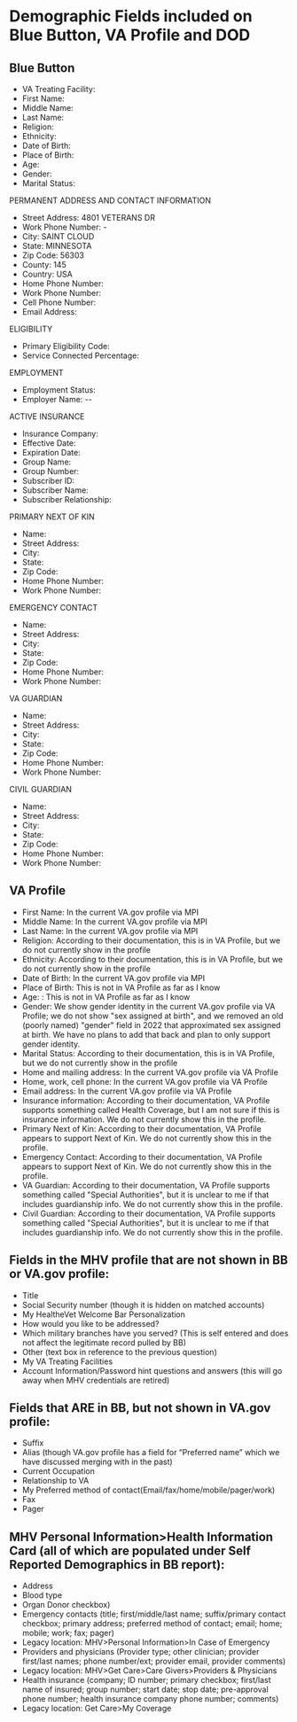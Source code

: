 # Demographic Fields included on Blue Button, VA Profile and DOD

## Blue Button 


- VA Treating Facility:
- First Name:  
- Middle Name:
- Last Name:
- Religion:  
- Ethnicity:          
- Date of Birth:       
- Place of Birth:      
- Age:                 
- Gender:              
- Marital Status:      


PERMANENT ADDRESS AND CONTACT INFORMATION
- Street Address:     4801 VETERANS DR
- Work Phone Number:  -
- City:               SAINT CLOUD
- State:              MINNESOTA
- Zip Code:           56303
- County:             145
- Country:            USA
- Home Phone Number: 
- Work Phone Number: 
- Cell Phone Number:  
- Email Address:      


ELIGIBILITY
 - Primary Eligibility Code:     
 - Service Connected Percentage: 

EMPLOYMENT
- Employment Status:
 - Employer Name:     --

ACTIVE INSURANCE            
- Insurance Company:        
- Effective Date:           
- Expiration Date:          
- Group Name:               
- Group Number:             
- Subscriber ID:            
- Subscriber Name:          
- Subscriber Relationship:  


PRIMARY NEXT OF KIN  
- Name:               
- Street Address:     
- City:               
- State:              
- Zip Code:           
- Home Phone Number:  
- Work Phone Number:  


EMERGENCY CONTACT     
- Name:               
- Street Address:     
- City:               
- State:              
- Zip Code:           
- Home Phone Number:  
- Work Phone Number:  

VA GUARDIAN           
- Name:                                     
- Street Address:     
- City:               
- State:              
- Zip Code:           
- Home Phone Number:  
- Work Phone Number:  


CIVIL GUARDIAN 
- Name:              
- Street Address:     
- City:               
- State:              
- Zip Code:           
- Home Phone Number:  
- Work Phone Number:  



## VA Profile

- First Name: In the current VA.gov profile via MPI
- Middle Name: In the current VA.gov profile via MPI
- Last Name: In the current VA.gov profile via MPI
- Religion: According to their documentation, this is in VA Profile, but we do not currently show in the profile
- Ethnicity: According to their documentation, this is in VA Profile, but we do not currently show in the profile
- Date of Birth: In the current VA.gov profile via MPI
- Place of Birth: This is not in VA Profile as far as I know
- Age: : This is not in VA Profile as far as I know              
- Gender: We show gender identity in the current VA.gov profile via VA Profile; we do not show "sex assigned at birth", and we removed an old (poorly named) "gender" field in 2022 that approximated sex assigned at birth. We have no plans to add that back and plan to only support gender identity.
- Marital Status: According to their documentation, this is in VA Profile, but we do not currently show in the profile
- Home and mailing address: In the current VA.gov profile via VA Profile
- Home, work, cell phone: In the current VA.gov profile via VA Profile
- Email address: In the current VA.gov profile via VA Profile
- Insurance information: According to their documentation, VA Profile supports something called Health Coverage, but I am not sure if this is insurance information. We do not currently show this in the profile.
- Primary Next of Kin: According to their documentation, VA Profile appears to support Next of Kin. We do not currently show this in the profile.
- Emergency Contact: According to their documentation, VA Profile appears to support Next of Kin. We do not currently show this in the profile.
- VA Guardian: According to their documentation, VA Profile supports something called "Special Authorities", but it is unclear to me if that includes guardianship info. We do not currently show this in the profile.
- Civil Guardian: According to their documentation, VA Profile supports something called "Special Authorities", but it is unclear to me if that includes guardianship info. We do not currently show this in the profile.



## Fields in the MHV profile that are not shown in BB or VA.gov profile:
- Title
- Social Security number (though it is hidden on matched accounts)
- My HealtheVet Welcome Bar Personalization
- How would you like to be addressed?
- Which military branches have you served? (This is self entered and does not affect the legitimate record pulled by BB)
- Other (text box in reference to the previous question)
- My VA Treating Facilities
- Account Information/Password hint questions and answers (this will go away when MHV credentials are retired)

## Fields that ARE in BB, but not shown in VA.gov profile:
- Suffix
- Alias (though VA.gov profile has a field for “Preferred name” which we have discussed merging with in the past)
- Current Occupation
- Relationship to VA
- My Preferred method of contact(Email/fax/home/mobile/pager/work)
- Fax
- Pager

## MHV Personal Information>Health Information Card (all of which are populated under Self Reported Demographics in BB report):
- Address
- Blood type
- Organ Donor checkbox)
- Emergency contacts (title; first/middle/last name; suffix/primary contact checkbox; primary address; preferred method of contact; email; home; mobile; work; fax; pager)
- Legacy location: MHV>Personal Information>In Case of Emergency
- Providers and physicians (Provider type; other clinician; provider first/last names; phone number/ext; provider email, provider comments)
- Legacy location: MHV>Get Care>Care Givers>Providers & Physicians
- Health insurance (company; ID number; primary checkbox; first/last name of insured; group number; start date; stop date; pre-approval phone number; health insurance company phone number; comments)
- Legacy location: Get Care>My Coverage
